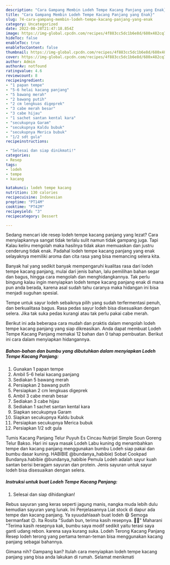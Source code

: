 ```yaml
---
description: "Cara Gampang Membin Lodeh Tempe Kacang Panjang yang Enak}"
title: "Cara Gampang Membin Lodeh Tempe Kacang Panjang yang Enak}"
slug: 74-cara-gampang-membin-lodeh-tempe-kacang-panjang-yang-enak
category: Uncategorized
date: 2022-08-28T21:47:18.854Z
image: https://img-global.cpcdn.com/recipes/4f883cc5dc1b6e8d/680x482cq70/lodeh-tempe-kacang-panjang-foto-resep-utama.jpg
hideToc: false
enableToc: true
enableTocContent: false
thumbnail: https://img-global.cpcdn.com/recipes/4f883cc5dc1b6e8d/680x482cq70/lodeh-tempe-kacang-panjang-foto-resep-utama.jpg
cover: https://img-global.cpcdn.com/recipes/4f883cc5dc1b6e8d/680x482cq70/lodeh-tempe-kacang-panjang-foto-resep-utama.jpg
author: Admin
authorAv: notfound
ratingvalue: 4.6
reviewcount: 8
recipeingredient:
- "1 papan tempe"
- "5-6 helai kacang panjang"
- "5 bawang merah"
- "2 bawang putih"
- "2 cm lengkuas digeprek"
- "3 cabe merah besar"
- "3 cabe hijau"
- "1 sachet santan kental kara"
- "secukupnya Garam"
- "secukupnya Kaldu bubuk"
- "secukupnya Merica bubuk"
- "1/2 sdt gula"
recipeinstructions:

- "Selesai dan siap dinikmati!"
categories:
- Resep
tags:
- lodeh
- tempe
- kacang

katakunci: lodeh tempe kacang 
nutrition: 130 calories
recipecuisine: Indonesian
preptime: "PT14M"
cooktime: "PT42M"
recipeyield: "3"
recipecategory: Dessert

---
```



Sedang mencari ide resep lodeh tempe kacang panjang yang lezat? Cara menyiapkannya sangat tidak terlalu sulit namun tidak gampang juga. Tapi Kalau keliru mengolah maka hasilnya tidak akan memuaskan dan justru cenderung tidak enak. Padahal lodeh tempe kacang panjang yang enak selayaknya memiliki aroma dan cita rasa yang bisa memancing selera kita.


Banyak hal yang sedikit banyak mempengaruhi kualitas rasa dari lodeh tempe kacang panjang, mulai dari jenis bahan, lalu pemilihan bahan segar dan bagus, hingga cara mengolah dan menghidangkannya. Tak perlu bingung kalau ingin menyiapkan lodeh tempe kacang panjang enak di mana pun anda berada, karena asal sudah tahu caranya maka hidangan ini bisa menjadi suguhan spesial.

Tempe untuk sayur lodeh sebaiknya pilih yang sudah terfermentasi penuh, dan berkualitasa bagus. Rasa pedas sayur lodeh bisa disesuaikan dengan selera. Jika tak suka pedas kurangi atau tak perlu pakai cabe merah.


Berikut ini ada beberapa cara mudah dan praktis dalam mengolah lodeh tempe kacang panjang yang siap dikreasikan. Anda dapat membuat Lodeh Tempe Kacang Panjang memakai 12 bahan dan 0 tahap pembuatan. Berikut ini cara dalam menyiapkan hidangannya.

<!--inarticleads1-->

##### Bahan-bahan dan bumbu yang dibutuhkan dalam menyiapkan Lodeh Tempe Kacang Panjang:

1. Gunakan 1 papan tempe
1. Ambil 5-6 helai kacang panjang
1. Sediakan 5 bawang merah
1. Persiapkan 2 bawang putih
1. Persiapkan 2 cm lengkuas digeprek
1. Ambil 3 cabe merah besar
1. Sediakan 3 cabe hijau
1. Sediakan 1 sachet santan kental kara
1. Siapkan secukupnya Garam
1. Siapkan secukupnya Kaldu bubuk
1. Persiapkan secukupnya Merica bubuk
1. Persiapkan 1/2 sdt gula


Tumis Kacang Panjang Telur Puyuh Es Cincau Nutrijel Simple Soun Goreng Telur Bakso. Hari ini saya masak Lodeh Labu kuning dg menambahkan tempe dan kacang panjang menggunakan bumbu Lodeh siap pakai dan bumbu dasar kuning. HABIBIE @bundanya_habibie) Sobat Cookpad Bundanya.habibie @bundanya_habibie Pemula Lodeh adalah sayur kuah santan berisi beragam sayuran dan protein. Jenis sayuran untuk sayur lodeh bisa disesuaikan dengan selera. 

<!--inarticleads2-->

##### Instruksi untuk buat Lodeh Tempe Kacang Panjang:


1. Selesai dan siap dihidangkan!

Rebus sayuran yang keras seperti jagung manis, nangka muda lebih dulu kemudian sayuran yang lunak. Ini Penjelasannya Liat stock di dapur ada tempe dan kacang panjang. Ya syuudahlaaah buat lodeh 😄 Semoga bermanfaat 😉. Ita Rosita &#34;Sudah bun, terima kasih resepnya. 🫰🫰&#34; Maharani &#34;Terima kasih resepnya kak, bumbu saya modif sedikit yaitu terasi saya ganti udang rebon. karena saya kurang suka. Lodeh Terong Kacang Panjang Resep lodeh terong yang pertama teman-teman bisa menggunakan kacang panjang sebagai bahannya. 

Gimana nih? Gampang kan? Itulah cara menyiapkan lodeh tempe kacang panjang yang bisa anda lakukan di rumah. Selamat menikmati
